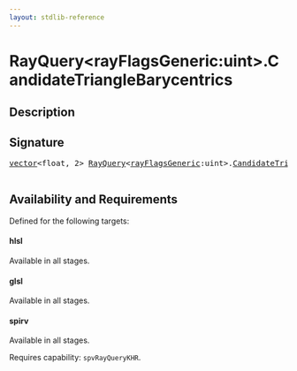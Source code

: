 ```yaml
---
layout: stdlib-reference
---
```


# RayQuery\<rayFlagsGeneric:uint\>\.CandidateTriangleBarycentrics

## Description





## Signature 

<pre>
<a href="index.html" class="code_type">vector</a>&lt;<span class="code_keyword">float</span>, 2&gt; <a href="index.html" class="code_type">RayQuery</a>&lt;<a href="index.html#decl-rayFlagsGeneric" class="code_var">rayFlagsGeneric</a>:<span class="code_keyword">uint</span>&gt;.<a href="candidatetrianglebarycentrics-09h.html">CandidateTriangleBarycentrics</a>();

</pre>

## Availability and Requirements

Defined for the following targets:

#### hlsl
Available in all stages.

#### glsl
Available in all stages.

#### spirv
Available in all stages.

Requires capability: `spvRayQueryKHR`.


